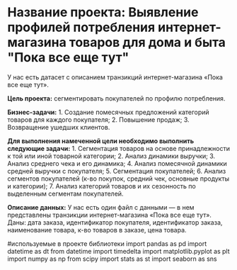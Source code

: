 # Название проекта: Выявление профилей потребления интернет-магазина товаров для дома и быта "Пока все еще тут"

У нас есть датасет с описанием транзикций интернет-магазина «Пока все еще тут».

**Цель проекта:** сегментировать покупателей по профилю потребления.

**Бизнес-задачи:** 1. Создание помесячных предложений категорий товаров для каждого покупателя; 2. Повышение продаж; 3. Возвращение ушедших клиентов.

**Для выполнения намеченной цели необходимо выполнить следующие задачи:** 1. Сегментация товаров на основе принадлежности к той или иной товарной категории; 2. Анализ динамики выручки; 3. Анализ среднего чека и его динамика; 4. Анализ помесячной динамики средней выручки с покупателя; 5. Сегментация покупателей; 6. Анализ сегментов покупателей (к-во покупок, средний чек, основные продукты и категории); 7. Анализ категорий товаров и их сезонность по выделенным сегментам покупателей.

**Описание данных:** У нас есть один файл с данными — в нем представлены транзикции интернет-магазина «Пока все еще тут». Даны: дата заказа, идентификатор покупателя, идентификатор заказа, наименование товара, к-во товаров в заказе, цена товара.

#используемые в проекте библиотеки
import pandas as pd
import datetime as dt
from datetime import timedelta
import matplotlib.pyplot as plt
import numpy as np
from scipy import stats as st
import seaborn as sns
